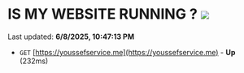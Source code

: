 # IS MY WEBSITE RUNNING ? [![](https://img.shields.io/static/v1?label=Sponsor&message=%E2%9D%A4&logo=GitHub&color=%23fe8e86)](https://github.com/sponsors/Youssef-Lehmam)

Last updated: **6/8/2025, 10:47:13 PM**

- `GET` [https://youssefservice.me](https://youssefservice.me) - **Up** (232ms)
